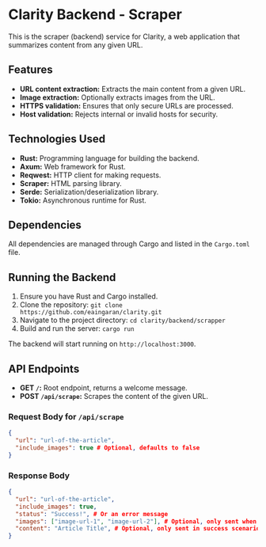 # Clarity Backend - Scraper

This is the scraper (backend) service for Clarity, a web application that summarizes content from any given URL.

## Features

* **URL content extraction:** Extracts the main content from a given URL.
* **Image extraction:** Optionally extracts images from the URL.
* **HTTPS validation:** Ensures that only secure URLs are processed.
* **Host validation:** Rejects internal or invalid hosts for security.

## Technologies Used

* **Rust:** Programming language for building the backend.
* **Axum:** Web framework for Rust.
* **Reqwest:** HTTP client for making requests.
* **Scraper:** HTML parsing library.
* **Serde:** Serialization/deserialization library.
* **Tokio:** Asynchronous runtime for Rust.

## Dependencies

All dependencies are managed through Cargo and listed in the `Cargo.toml` file.

## Running the Backend

1. Ensure you have Rust and Cargo installed.
2. Clone the repository: `git clone https://github.com/eaingaran/clarity.git`
3. Navigate to the project directory: `cd clarity/backend/scrapper`
4. Build and run the server: `cargo run`

The backend will start running on `http://localhost:3000`.

## API Endpoints

* **GET `/`:** Root endpoint, returns a welcome message.
* **POST `/api/scrape`:**  Scrapes the content of the given URL.

### Request Body for `/api/scrape`

```json
{
  "url": "url-of-the-article",
  "include_images": true # Optional, defaults to false
}
```

### Response Body

```json
{
  "url": "url-of-the-article",
  "include_images": true,
  "status": "Success!", # Or an error message
  "images": ["image-url-1", "image-url-2"], # Optional, only sent when include_imagesis true
  "content": "Article Title", # Optional, only sent in success scenario
}
```
